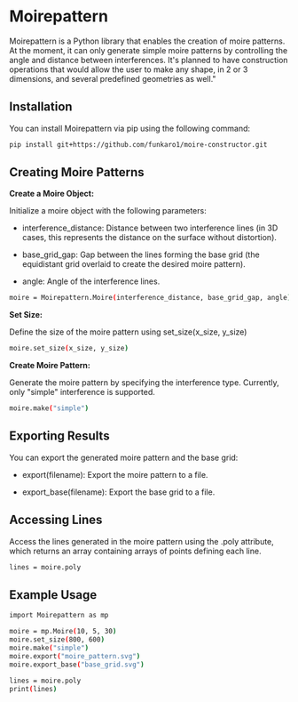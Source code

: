 # Moirepattern

Moirepattern is a Python library that enables the creation of moire patterns. At the moment, it can only generate simple moire patterns by controlling the angle and distance between interferences. It's planned to have construction operations that would allow the user to make any shape, in 2 or 3 dimensions, and several predefined geometries as well."

## Installation

You can install Moirepattern via pip using the following command:

```bash
pip install git+https://github.com/funkaro1/moire-constructor.git
```
## Creating Moire Patterns

**Create a Moire Object:** 

Initialize a moire object with the following parameters:

- interference_distance: Distance between two interference lines (in 3D cases, this represents the distance on the surface without distortion).

- base_grid_gap: Gap between the lines forming the base grid (the equidistant grid overlaid to create the desired moire pattern).

- angle: Angle of the interference lines.

```bash
moire = Moirepattern.Moire(interference_distance, base_grid_gap, angle)
```

**Set Size:** 

Define the size of the moire pattern using set_size(x_size, y_size)

```bash
moire.set_size(x_size, y_size)
```
**Create Moire Pattern:** 

Generate the moire pattern by specifying the interference type. Currently, only "simple" interference is supported.

```bash
moire.make("simple")
```

## Exporting Results

You can export the generated moire pattern and the base grid:

- export(filename): Export the moire pattern to a file.

- export_base(filename): Export the base grid to a file.

## Accessing Lines

Access the lines generated in the moire pattern using the .poly attribute, which returns an array containing arrays of points defining each line.

```bash
lines = moire.poly
```

## Example Usage

```bash
import Moirepattern as mp

moire = mp.Moire(10, 5, 30)
moire.set_size(800, 600)
moire.make("simple")
moire.export("moire_pattern.svg")
moire.export_base("base_grid.svg")

lines = moire.poly
print(lines)
```
